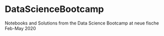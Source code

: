# DataScienceBootcamp

Notebooks and Solutions from the Data Science Bootcamp at neue fische Feb-May 2020
